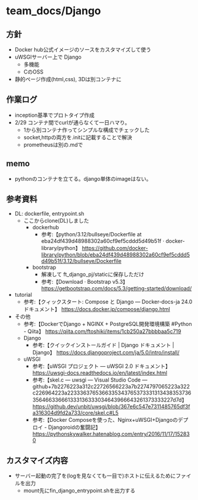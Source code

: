 # team_docs/Django

## 方針

- Docker hub公式イメージのソースをカスタマイズして使う
- uWSGIサーバー上で Django
  - 多機能
  - CのOSS
- 静的ページ作成(html,css), 3Dは別コンテナに

## 作業ログ

- inception基準でプロトタイプ作成
- 2/29 コンテナ間でcurlが通らなくて一日ハマり。
  - 1から別コンテナ作ってシンプルな構成でチェックした
  - socket,httpの両方を.initに記載することで解決
  - prometheusは別の.mdで

## memo

- pythonのコンテナを立てる。django単体のimageはない。

## 参考資料

- DL: dockerfile, entrypoint.sh 
  - ここからclone(DL)しました 
    - dockerhub
      - 参考:【python/3.12/bullseye/Dockerfile at eba24df439d48988302a60cf9ef5cddd5d49b51f · docker-library/python】 https://github.com/docker-library/python/blob/eba24df439d48988302a60cf9ef5cddd5d49b51f/3.12/bullseye/Dockerfile
    - bootstrap
      - 解凍して ft_django_pj/staticに保存しただけ
      - 参考:【Download · Bootstrap v5.3】 https://getbootstrap.com/docs/5.3/getting-started/download/
- tutorial
	- 参考:【クィックスタート: Compose と Django — Docker-docs-ja 24.0 ドキュメント】 https://docs.docker.jp/compose/django.html
- その他
  - 参考:【DockerでDjango + NGINX + PostgreSQL開発環境構築 #Python - Qiita】 https://qiita.com/ftoshiki/items/1cb250a27bbbbaa5c719
  - Django
    - 参考:【クイックインストールガイド | Django ドキュメント | Django】 https://docs.djangoproject.com/ja/5.0/intro/install/
  - uWSGI
    - 参考:【uWSGI プロジェクト — uWSGI 2.0 ドキュメント】 https://uwsgi-docs.readthedocs.io/en/latest/index.html
    - 参考:【skel.c — uwsgi — Visual Studio Code — github+7b2276223a312c22726566223a7b2274797065223a322c226964223a2233363765366335343765373331313438353736356466336661333136333034643966643261373333227d7d】 https://github.dev/unbit/uwsgi/blob/367e6c547e7311485765df3fa316304d9fd2a733/core/skel.c#L5
    - 参考:【Docker Composeを使った、Nginx+uWSGI+Djangoのデプロイ - Djangoroidの奮闘記】 https://pythonskywalker.hatenablog.com/entry/2016/11/17/152830  

## カスタマイズ内容

- サーバー起動の完了を(logを見なくても一目で)ホストに伝えるためにファイルを出力
  - mount先にfin_django_entrypoint.shを出力する